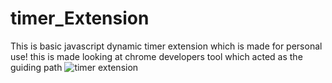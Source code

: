 # timer_Extension
This is basic javascript dynamic timer extension which is made for personal use!
this is made looking at chrome developers tool which acted as the guiding path 
![timer extension](https://user-images.githubusercontent.com/95268334/181099562-752692eb-acbe-4316-bac7-b55592dce4c0.png)
